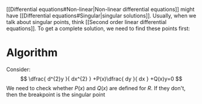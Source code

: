 [[Differential equations#Non-linear|Non-linear differential equations]] might have [[Differential equations#Singular|singular solutions]]. Usually, when we talk about singular points, think [[Second order linear differential equations]]. To get a complete solution, we need to find these points first:
# Algorithm
Consider:
$$
\dfrac{ d^{2}y }{ dx^{2} } +P(x)\dfrac{ dy }{ dx } +Q(x)y=0
$$
We need to check whether $P(x)$ and $Q(x)$ are defined for $R$. If they don't, then the breakpoint is the singular point
